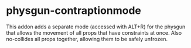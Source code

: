 # physgun-contraptionmode

This addon adds a separate mode (accessed with ALT+R) for the physgun that allows the movement of all props that have constraints at once.  Also no-collides all props together, allowing them to be safely unfrozen.
